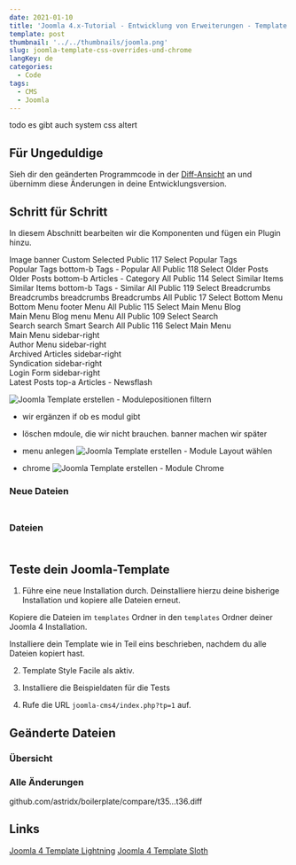 ```yaml
---
date: 2021-01-10
title: 'Joomla 4.x-Tutorial - Entwicklung von Erweiterungen - Template - Overrides - alternative Overrides und Module Chrome'
template: post
thumbnail: '../../thumbnails/joomla.png'
slug: joomla-template-css-overrides-und-chrome
langKey: de
categories:
  - Code
tags:
  - CMS
  - Joomla
---
```


todo es gibt auch system css altert

## Für Ungeduldige

Sieh dir den geänderten Programmcode in der [Diff-Ansicht](https://github.com/astridx/boilerplate/compare/t36...t37) an und übernimm diese Änderungen in deine Entwicklungsversion.

## Schritt für Schritt

In diesem Abschnitt bearbeiten wir die Komponenten und fügen ein Plugin hinzu.

		
Image
	banner 	Custom 	Selected 	Public 	117
Select Popular Tags				
Popular Tags
	bottom-b 	Tags - Popular 	All 	Public 	118
Select Older Posts				
Older Posts
	bottom-b 	Articles - Category 	All 	Public 	114
Select Similar Items				
Similar Items
	bottom-b 	Tags - Similar 	All 	Public 	119
Select Breadcrumbs				
Breadcrumbs
	breadcrumbs 	Breadcrumbs 	All 	Public 	17
Select Bottom Menu				
Bottom Menu
	footer 	Menu 	All 	Public 	115
Select Main Menu Blog				
Main Menu Blog
	menu 	Menu 	All 	Public 	109
Select Search				
Search
	search 	Smart Search 	All 	Public 	116
Select Main Menu				
Main Menu
	sidebar-right 				
Author Menu
	sidebar-right 				
Archived Articles
	sidebar-right 			
Syndication
	sidebar-right 			
Login Form
	sidebar-right 			
Latest Posts
	top-a 	Articles - Newsflash 	

![Joomla Template erstellen - Modulepositionen filtern](/images/j4x42x1.png)


- wir ergänzen if ob es modul gibt
- löschen mdoule, die wir nicht brauchen. banner machen wir später

- menu anlegen
![Joomla Template erstellen - Module Layout wählen](/images/j4x42x2.png)

- chrome
![Joomla Template erstellen - Module Chrome](/images/j4x42x3.png)

### Neue Dateien

##### []()

```php

```
###  Dateien

##### []()

```php

```


## Teste dein Joomla-Template

1. Führe eine neue Installation durch. Deinstalliere hierzu deine bisherige Installation und kopiere alle Dateien erneut.

Kopiere die Dateien im `templates` Ordner in den `templates` Ordner deiner Joomla 4 Installation.

Installiere dein Template wie in Teil eins beschrieben, nachdem du alle Dateien kopiert hast.

2. Template Style Facile als aktiv.

3. Installiere die Beispieldaten für die Tests

4. Rufe die URL `joomla-cms4/index.php?tp=1` auf.

## Geänderte Dateien

### Übersicht

### Alle Änderungen

github.com/astridx/boilerplate/compare/t35...t36.diff

## Links

[Joomla 4 Template Lightning](https://github.com/C-Lodder/lightning)
[Joomla 4 Template Sloth](https://github.com/dgrammatiko/sloth-pkg)
